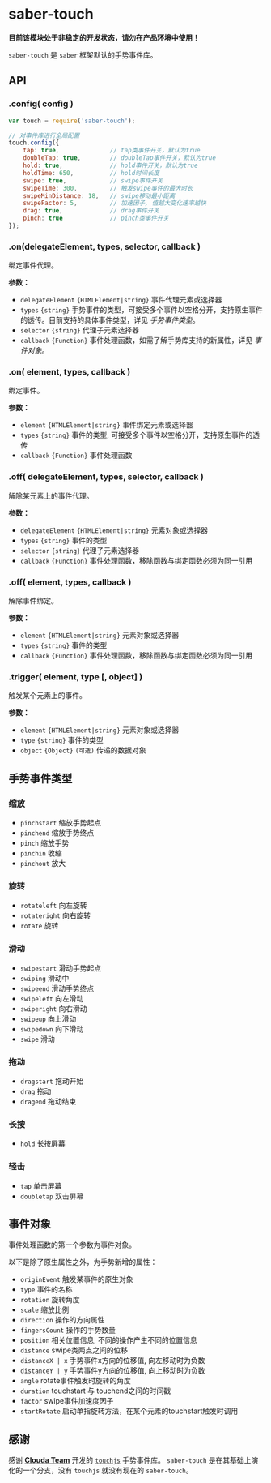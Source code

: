 saber-touch
===

**目前该模块处于非稳定的开发状态，请勿在产品环境中使用！**

`saber-touch` 是 `saber` 框架默认的手势事件库。

API
---

### .config( config )

```javascript
var touch = require('saber-touch');

// 对事件库进行全局配置
touch.config({
    tap: true,              // tap类事件开关，默认为true
    doubleTap: true,        // doubleTap事件开关，默认为true
    hold: true,             // hold事件开关，默认为true
    holdTime: 650,          // hold时间长度
    swipe: true,            // swipe事件开关
    swipeTime: 300,         // 触发swipe事件的最大时长
    swipeMinDistance: 18,   // swipe移动最小距离
    swipeFactor: 5,         // 加速因子, 值越大变化速率越快
    drag: true,             // drag事件开关
    pinch: true             // pinch类事件开关
});
```

### .on(delegateElement, types, selector, callback )

绑定事件代理。

**参数：**

+ `delegateElement` `{HTMLElement|string}` 事件代理元素或选择器
+ `types` `{string}` 手势事件的类型，可接受多个事件以空格分开，支持原生事件的透传。目前支持的具体事件类型，详见 *手势事件类型*。
+ `selector` `{string}` 代理子元素选择器
+ `callback` `{Function}` 事件处理函数，如需了解手势库支持的新属性，详见 *事件对象*。

### .on( element, types, callback )

绑定事件。

**参数：**

+ `element` `{HTMLElement|string}` 事件绑定元素或选择器
+ `types` `{string}` 事件的类型, 可接受多个事件以空格分开，支持原生事件的透传
+ `callback` `{Function}` 事件处理函数

### .off( delegateElement, types, selector, callback )

解除某元素上的事件代理。

**参数：**

+ `delegateElement` `{HTMLElement|string}` 元素对象或选择器
+ `types` `{string}` 事件的类型
+ `selector` `{string}` 代理子元素选择器
+ `callback` `{Function}` 事件处理函数，移除函数与绑定函数必须为同一引用

### .off( element, types, callback )

解除事件绑定。

**参数：**

+ `element` `{HTMLElement|string}` 元素对象或选择器
+ `types` `{string}` 事件的类型
+ `callback` `{Function}` 事件处理函数，移除函数与绑定函数必须为同一引用

### .trigger( element, type [, object] )

触发某个元素上的事件。

**参数：**

+ `element` `{HTMLElement|string}` 元素对象或选择器
+ `type` `{string}` 事件的类型
+ `object` `{Object}` `(可选)` 传递的数据对象

手势事件类型
---

### 缩放

+ `pinchstart` 缩放手势起点
+ `pinchend` 缩放手势终点
+ `pinch` 缩放手势
+ `pinchin` 收缩
+ `pinchout` 放大

### 旋转

+ `rotateleft` 向左旋转
+ `rotateright` 向右旋转
+ `rotate` 旋转

### 滑动

+ `swipestart` 滑动手势起点
+ `swiping` 滑动中
+ `swipeend` 滑动手势终点
+ `swipeleft` 向左滑动
+ `swiperight` 向右滑动
+ `swipeup` 向上滑动
+ `swipedown` 向下滑动
+ `swipe` 滑动

### 拖动

+ `dragstart` 拖动开始
+ `drag` 拖动
+ `dragend` 拖动结束

### 长按

+ `hold` 长按屏幕

### 轻击

+ `tap` 单击屏幕
+ `doubletap` 双击屏幕

事件对象
---

事件处理函数的第一个参数为事件对象。

以下是除了原生属性之外，为手势新增的属性：

+ `originEvent` 触发某事件的原生对象
+ `type` 事件的名称
+ `rotation` 旋转角度
+ `scale` 缩放比例
+ `direction` 操作的方向属性
+ `fingersCount` 操作的手势数量
+ `position` 相关位置信息, 不同的操作产生不同的位置信息
+ `distance` swipe类两点之间的位移
+ `distanceX | x` 手势事件x方向的位移值, 向左移动时为负数
+ `distanceY | y` 手势事件y方向的位移值, 向上移动时为负数
+ `angle` rotate事件触发时旋转的角度
+ `duration` touchstart 与 touchend之间的时间戳
+ `factor` swipe事件加速度因子
+ `startRotate` 启动单指旋转方法，在某个元素的touchstart触发时调用

感谢
---

感谢 [**Clouda Team**](http://cloudajs.org) 开发的 [`touchjs`](http://code.baidu.com) 手势事件库。
`saber-touch` 是在其基础上演化的一个分支，没有 `touchjs` 就没有现在的 `saber-touch`。
